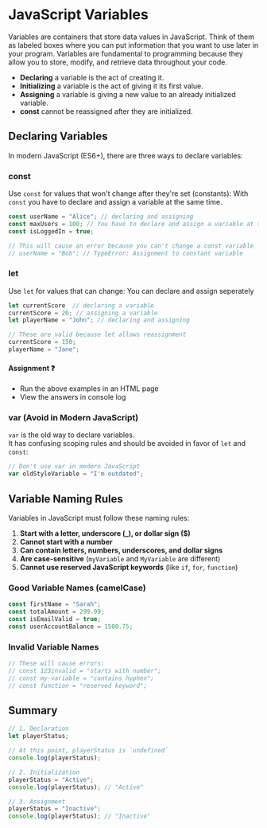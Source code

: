 # JavaScript Variables

Variables are containers that store data values in JavaScript. Think of them as labeled boxes where you can put information that you want to use later in your program. Variables are fundamental to programming because they allow you to store, modify, and retrieve data throughout your code.

- **Declaring** a variable is the act of creating it.
- **Initializing** a variable is the act of giving it its first value.
- **Assigning** a variable is  giving a new value to an already initialized variable.
- **const** cannot be reassigned after they are initialized.

## Declaring Variables

In modern JavaScript (ES6+), there are three ways to declare variables:

### const
Use `const` for values that won't change after they're set (constants):
With `const` you have to declare and assign a variable at the same time.

```javascript
const userName = "Alice"; // declaring and assigning
const maxUsers = 100; // You have to declare and assign a variable at the same time
const isLoggedIn = true;

// This will cause an error because you can't change a const variable
// userName = "Bob"; // TypeError: Assignment to constant variable
```

### let
Use `let` for values that can change:
You can declare and assign seperately

```javascript
let currentScore  // declaring a variable
currentScore = 20; // assigning a variable
let playerName = "John"; // declaring and assigning

// These are valid because let allows reassignment
currentScore = 150;
playerName = "Jane";
```
#### Assignment ❓
- Run the above examples in an HTML page
- View the answers in console log

### var (Avoid in Modern JavaScript)
`var` is the old way to declare variables.   
It has confusing scoping rules and should be avoided in favor of `let` and `const`:

```javascript
// Don't use var in modern JavaScript
var oldStyleVariable = "I'm outdated";
```

## Variable Naming Rules

Variables in JavaScript must follow these naming rules:

1. **Start with a letter, underscore (_), or dollar sign ($)**
2. **Cannot start with a number**
3. **Can contain letters, numbers, underscores, and dollar signs**
4. **Are case-sensitive** (`myVariable` and `MyVariable` are different)
5. **Cannot use reserved JavaScript keywords** (like `if`, `for`, `function`)

### Good Variable Names (camelCase)
```javascript
const firstName = "Sarah";
const totalAmount = 299.99;
const isEmailValid = true;
const userAccountBalance = 1500.75;
```

### Invalid Variable Names
```javascript
// These will cause errors:
// const 123invalid = "starts with number";
// const my-variable = "contains hyphen";
// const function = "reserved keyword";
```
## Summary

```javascript
// 1. Declaration
let playerStatus;

// At this point, playerStatus is `undefined`
console.log(playerStatus); 

// 2. Initialization
playerStatus = "Active"; 
console.log(playerStatus); // "Active"

// 3. Assignment
playerStatus = "Inactive";
console.log(playerStatus); // "Inactive"
```

